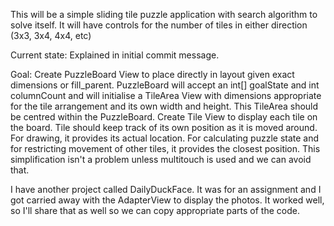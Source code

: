 This will be a simple sliding tile puzzle application with search algorithm to solve itself.
It will have controls for the number of tiles in either direction (3x3, 3x4, 4x4, etc)

Current state:
Explained in initial commit message.

Goal:
Create PuzzleBoard View to place directly in layout given exact dimensions or fill_parent. PuzzleBoard will accept an
int[] goalState and int columnCount and will initialise a TileArea View with dimensions appropriate for the tile arrangement
and its own width and height. This TileArea should be centred within the PuzzleBoard.
Create Tile View to display each tile on the board. Tile should keep track of its own position as it is moved around. For 
drawing, it provides its actual location. For calculating puzzle state and for restricting movement of other tiles, it provides
the closest position. This simplification isn't a problem unless multitouch is used and we can avoid that.

I have another project called DailyDuckFace. It was for an assignment and I got carried away with the AdapterView to display
the photos. It worked well, so I'll share that as well so we can copy appropriate parts of the code.
